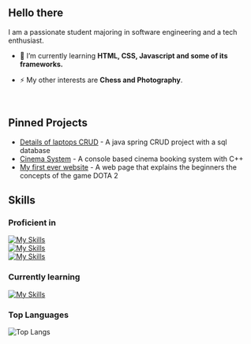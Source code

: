 <!--
**zhane009/zhane009** is a ✨ _special_ ✨ repository because its `README.md` (this file) appears on your GitHub profile.

Here are some ideas to get you started:

- 🔭 I’m currently working on ...
- 🌱 I’m currently learning ...
- 👯 I’m looking to collaborate on ...
- 🤔 I’m looking for help with ...
- 💬 Ask me about ...
- 📫 How to reach me: ...
- 😄 Pronouns: ...
- ⚡ Fun fact: ...
-->

<h2>Hello there</h2>

I am a passionate student majoring in software engineering and a tech enthusiast. 
- 🌱 I’m currently learning **HTML, CSS, Javascript and some of its frameworks.**
<!--- 🔭 I’m currently working on [a weather app with C++]-->
- ⚡ My other interests are **Chess and Photography**.

<br/>

<h2>Pinned Projects</h2>

- [Details of laptops CRUD](../laptops) - A java spring CRUD project with a sql database
- [Cinema System](../cinema_system) - A console based cinema booking system with C++
- [My first ever website](../webdev_assessment) - A web page that explains the beginners the concepts of the game DOTA 2

<h2>Skills</h2>

### Proficient in

[![My Skills](https://skillicons.dev/icons?i=vscode,git,github)](https://skillicons.dev) &nbsp;&nbsp;&nbsp;&nbsp;&nbsp; <br/>
[![My Skills](https://skillicons.dev/icons?i=py,java,spring)](https://skillicons.dev) &nbsp;&nbsp;&nbsp;&nbsp;&nbsp; <br/>
[![My Skills](https://skillicons.dev/icons?i=cpp,mysql)](https://skillicons.dev) &nbsp;&nbsp;&nbsp;&nbsp;&nbsp; <br/>

### Currently learning

[![My Skills](https://skillicons.dev/icons?i=html,css,javascript)](https://skillicons.dev) &nbsp;&nbsp;&nbsp;&nbsp;&nbsp; <br/>

### Top Languages
![Top Langs](https://github-readme-stats.vercel.app/api/top-langs/?username=zhane009&langs_count=10)
